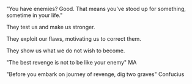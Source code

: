 ---
---

"You have enemies? Good. That means you've stood up for something, sometime in your life." 

They test us and make us stronger.

They exploit our flaws, motivating us to correct them.

They show us what we do not wish to become.

"The best revenge is not to be like your enemy" MA 

"Before you embark on journey of revenge, dig two graves" Confucius 


